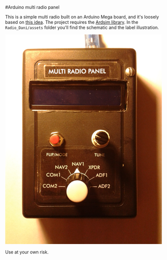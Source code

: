 #Arduino multi radio panel

This is a simple multi radio built on an Arduino Mega board, and it's loosely based on [this idea](http://www.jimspage.co.nz/Multi_Radio.htm). The project requires the [Ardsim library](http://svglobe.com/ardsim/index.html). In the `Radio_Dani/assets` folder you'll find the schematic and the label illustration.

![Photo](Radio_Dani/assets/photo.jpg?raw=true "Photo")

Use at your own risk.